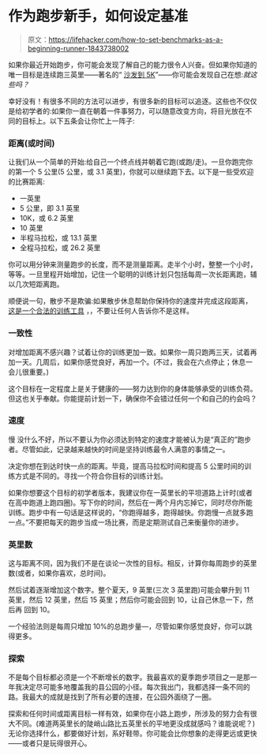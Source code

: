 # 作为跑步新手，如何设定基准

> 原文：<https://lifehacker.com/how-to-set-benchmarks-as-a-beginning-runner-1843738002>

如果你最近开始跑步，你可能会发现了解自己的能力很令人兴奋。但如果你知道的唯一目标是连续跑三英里——著名的“ [沙发到 5K](https://vitals.lifehacker.com/all-the-questions-youll-have-when-you-start-couch-to-5k-1830857969)”——你可能会发现自己在想:*就这些吗？*



幸好没有！有很多不同的方法可以进步，有很多新的目标可以追逐。这些也不仅仅是给初学者的:如果你一直在朝着一件事努力，可以随意改变方向，将目光放在不同的目标上。以下五条会让你忙上一阵子:

### 距离(或时间)

让我们从一个简单的开始:给自己一个终点线并朝着它跑(或跑/走)。一旦你跑完你的第一个 5 公里(5 公里，或 3.1 英里)，你就可以继续跑下去。以下是一些受欢迎的比赛距离:

*   一英里
*   5 公里，即 3.1 英里
*   10K，或 6.2 英里
*   10 英里
*   半程马拉松，或 13.1 英里
*   全程马拉松，或 26.2 英里

你可以用分钟来测量跑步的长度，而不是测量距离。走半个小时，整整一个小时，等等。一旦里程开始增加，记住一个聪明的训练计划只包括每周一次长距离跑，辅以几次短距离跑。

顺便说一句，散步不是欺骗:如果散步休息帮助你保持你的速度并完成这段距离， [这是一个合法的训练工具](https://vitals.lifehacker.com/use-walking-breaks-to-run-your-first-5k-race-1792686257) ，，不要让任何人告诉你不是这样。

### 一致性

对增加距离不感兴趣？试着让你的训练更加一致。如果你一周只跑两三天，试着再加一天。几周后，如果你感觉良好，再加一个。(不过，我会在六点停止；休息一会儿很重要。)

这个目标在一定程度上是关于健康的——努力达到你的身体能够承受的训练负荷。但这也关乎奉献。你能提前计划一下，确保你不会错过任何一个和自己的约会吗？

### 速度

慢 没什么不好，所以不要认为你必须达到特定的速度才能被认为是“真正的”跑步者。尽管如此，记录越来越快的时间是坚持训练最令人满意的事情之一。

决定你想在到达时快一点的距离。毕竟，提高马拉松时间和提高 5 公里时间的训练方式是不同的。寻找一个符合你目标的训练计划。

如果你想要这个目标的初学者版本，我建议你在一英里长的平坦道路上计时(或者在高中跑道上跑四圈)。写下你的时间，然后在一两个月内忘掉它，同时尽你所能训练。跑步中有一句话是这样说的，“你跑得越多，跑得越快。你跑慢一点就多跑一点。”不要把每天的跑步当成一场比赛，而是定期测试自己来衡量你的进步。

### 英里数

这与距离不同，因为我们不是在谈论一次性的目标。相反，计算你每周跑步的英里数(或者，如果你喜欢，总时间)。

然后试着逐渐增加这个数字。整个夏天，9 英里(三次 3 英里跑)可能会攀升到 11 英里，然后 12 英里，然后 15 英里；然后你可能会回到 10，让自己休息一下，然后再 回到 10。

一个经验法则是每周只增加 10%的总跑步量—，尽管如果你感觉良好，你可以跳得更多。

### 探索

不是每个目标都必须是一个不断增长的数字。我最喜欢的夏季跑步项目之一是那一年我决定尽可能多地覆盖我的县公园的小径。每次我出门，我都选择一条不同的路。我最大的成就是找到了所有必要的连接，在公园外面绕了一圈。

探索和任何时间或距离目标一样有效，如果你在小路上跑步，所涉及的努力会有很大不同。(难道两英里长的陡峭山路比五英里长的平地更没成就感吗？谁能说呢？)无论你选择什么，都要做好计划，系好鞋带。你可能会比你想象的走得更远或更快——或者只是玩得很开心。